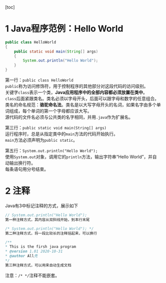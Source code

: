 [toc]
# 1 Java程序范例：Hello World

```java
public class HelloWorld
{
	public static void main(String[] args)
	{
		System.out.println("Hello World");
	}
}
```
第一行：```public class HelloWorld```<br>
`public`称为访问修饰符，用于控制程序的其他部分对这段代码的访问级别。<br>
关键字`class`表示一个类，**Java应用程序中的全部内容都必须放置在类中**。<br>
`class`后面紧跟类名。类名必须以字母开头，后面可以跟字母和数字的任意组合。<br>
类名的命名规范：**骆驼命名法**。类名是以大写字母开头的名词，如果名字由多个单词组成，每个单词的第一个字母都应该大写。<br>
源代码的文件名必须与公共类的名字相同，并用`.java`作为扩展名。

第三行：```public static void main(String[] args)```<br>
运行程序时，总是从指定类中的`main`方法的代码开始执行。<br>
`main`方法必须声明为`public static`。

第五行：```System.out.println("Hello World");```<br>
使用`System.out`对象，调用它的`println`方法，输出字符串“Hello World”，并自动输出换行符。<br>
每条语句用分号结束。
# 2 注释
Java有3中标记注释的方式，展示如下

```java
// System.out.println("Hello World");
第一种注释方式，其内容从双斜线开始，到本行末尾

/* System.out.println("Hello World"); */
第二种注释方式，将一段比较长的注释括起来，可以换行

/**
* This is the firsh java program
* @version 1.01 2020-10-31
* @author All秃
*/
第三种注释方式，可以用来自动生成文档
```
注意：`/* */`注释不能嵌套。